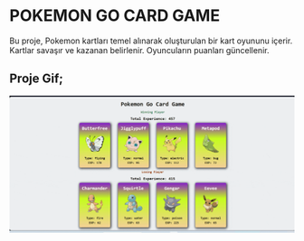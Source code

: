 # POKEMON GO CARD GAME

Bu proje, Pokemon kartları temel alınarak oluşturulan bir kart oyununu içerir. Kartlar savaşır ve kazanan belirlenir. Oyuncuların puanları güncellenir.

## Proje Gif;

<img src="screen1.gif">

